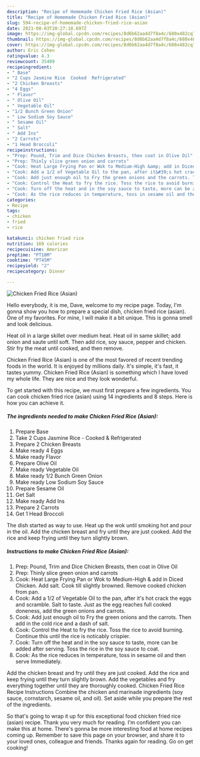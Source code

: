 ```yaml
---
description: "Recipe of Homemade Chicken Fried Rice (Asian)"
title: "Recipe of Homemade Chicken Fried Rice (Asian)"
slug: 594-recipe-of-homemade-chicken-fried-rice-asian
date: 2021-08-03T20:27:18.697Z
image: https://img-global.cpcdn.com/recipes/8d6b62aa4d7f8a4c/680x482cq70/chicken-fried-rice-asian-recipe-main-photo.jpg
thumbnail: https://img-global.cpcdn.com/recipes/8d6b62aa4d7f8a4c/680x482cq70/chicken-fried-rice-asian-recipe-main-photo.jpg
cover: https://img-global.cpcdn.com/recipes/8d6b62aa4d7f8a4c/680x482cq70/chicken-fried-rice-asian-recipe-main-photo.jpg
author: Eric Cohen
ratingvalue: 4.3
reviewcount: 35409
recipeingredient:
- " Base"
- "2 Cups Jasmine Rice  Cooked  Refrigerated"
- "2 Chicken Breasts"
- "4 Eggs"
- " Flavor"
- " Olive Oil"
- " Vegetable Oil"
- "1/2 Bunch Green Onion"
- " Low Sodium Soy Sauce"
- " Sesame Oil"
- " Salt"
- " Add Ins"
- "2 Carrots"
- "1 Head Broccoli"
recipeinstructions:
- "Prep: Pound, Trim and Dice Chicken Breasts, then coat in Olive Oil"
- "Prep: Thinly slice green onion and carrots"
- "Cook: Heat Large Frying Pan or Wok to Medium-High &amp; add in Diced Chicken. Add salt. Cook till slightly browned. Remove cooked chicken from pan."
- "Cook: Add a 1/2 of Vegetable Oil to the pan, after it&#39;s hot crack the eggs and scramble. Salt to taste. Just as the egg reaches full cooked doneness, add the green onions and carrots."
- "Cook: Add just enough oil to Fry the green onions and the carrots. Then add in the cold rice and a dash of salt."
- "Cook: Control the Heat to fry the rice. Toss the rice to avoid burning. Continue this until the rice is noticably crispier."
- "Cook: Turn off the heat and in the soy sauce to taste, more can be added after serving. Toss the rice in the soy sauce to coat."
- "Cook: As the rice reduces in temperature, toss in sesame oil and then serve Immediately."
categories:
- Recipe
tags:
- chicken
- fried
- rice

katakunci: chicken fried rice 
nutrition: 169 calories
recipecuisine: American
preptime: "PT10M"
cooktime: "PT45M"
recipeyield: "2"
recipecategory: Dinner

---
```



![Chicken Fried Rice (Asian)](https://img-global.cpcdn.com/recipes/8d6b62aa4d7f8a4c/680x482cq70/chicken-fried-rice-asian-recipe-main-photo.jpg)

Hello everybody, it is me, Dave, welcome to my recipe page. Today, I'm gonna show you how to prepare a special dish, chicken fried rice (asian). One of my favorites. For mine, I will make it a bit unique. This is gonna smell and look delicious.

Heat oil in a large skillet over medium heat. Heat oil in same skillet; add onion and saute until soft. Then add rice, soy sauce, pepper and chicken. Stir fry the meat until cooked, and then remove.

Chicken Fried Rice (Asian) is one of the most favored of recent trending foods in the world. It is enjoyed by millions daily. It's simple, it's fast, it tastes yummy. Chicken Fried Rice (Asian) is something which I have loved my whole life. They are nice and they look wonderful.


To get started with this recipe, we must first prepare a few ingredients. You can cook chicken fried rice (asian) using 14 ingredients and 8 steps. Here is how you can achieve it.

<!--inarticleads1-->

##### The ingredients needed to make Chicken Fried Rice (Asian):

1. Prepare  Base
1. Take 2 Cups Jasmine Rice - Cooked &amp; Refrigerated
1. Prepare 2 Chicken Breasts
1. Make ready 4 Eggs
1. Make ready  Flavor
1. Prepare  Olive Oil
1. Make ready  Vegetable Oil
1. Make ready 1/2 Bunch Green Onion
1. Make ready  Low Sodium Soy Sauce
1. Prepare  Sesame Oil
1. Get  Salt
1. Make ready  Add Ins
1. Prepare 2 Carrots
1. Get 1 Head Broccoli


The dish started as way to use. Heat up the wok until smoking hot and pour in the oil. Add the chicken breast and fry until they are just cooked. Add the rice and keep frying until they turn slightly brown. 

<!--inarticleads2-->

##### Instructions to make Chicken Fried Rice (Asian):

1. Prep: Pound, Trim and Dice Chicken Breasts, then coat in Olive Oil
1. Prep: Thinly slice green onion and carrots
1. Cook: Heat Large Frying Pan or Wok to Medium-High &amp; add in Diced Chicken. Add salt. Cook till slightly browned. Remove cooked chicken from pan.
1. Cook: Add a 1/2 of Vegetable Oil to the pan, after it&#39;s hot crack the eggs and scramble. Salt to taste. Just as the egg reaches full cooked doneness, add the green onions and carrots.
1. Cook: Add just enough oil to Fry the green onions and the carrots. Then add in the cold rice and a dash of salt.
1. Cook: Control the Heat to fry the rice. Toss the rice to avoid burning. Continue this until the rice is noticably crispier.
1. Cook: Turn off the heat and in the soy sauce to taste, more can be added after serving. Toss the rice in the soy sauce to coat.
1. Cook: As the rice reduces in temperature, toss in sesame oil and then serve Immediately.


Add the chicken breast and fry until they are just cooked. Add the rice and keep frying until they turn slightly brown. Add the vegetables and fry everything together until they are thoroughly cooked. Chicken Fried Rice Recipe Instructions Combine the chicken and marinade ingredients (soy sauce, cornstarch, sesame oil, and oil). Set aside while you prepare the rest of the ingredients. 

So that's going to wrap it up for this exceptional food chicken fried rice (asian) recipe. Thank you very much for reading. I'm confident you can make this at home. There's gonna be more interesting food at home recipes coming up. Remember to save this page on your browser, and share it to your loved ones, colleague and friends. Thanks again for reading. Go on get cooking!
